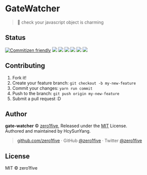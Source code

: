 # GateWatcher

> 🍓 check your javascript object is charming

## Status

[![Commitizen friendly](https://img.shields.io/badge/commitizen-friendly-brightgreen.svg)](http://commitizen.github.io/cz-cli/)
[![](https://img.shields.io/circleci/project/github/zero1five/gate-watcher.svg)](https://circleci.com/gh/zero1five/gate-watcher/tree/master)
[![](https://img.shields.io/npm/v/gate-watcher.svg)](https://www.npmjs.com/package/gate-watcher)
[![](https://img.shields.io/npm/dm/gate-watcher.svg)](https://www.npmjs.com/package/gate-watcher)
[![](https://img.shields.io/npm/l/gate-watcher.svg)](https://www.npmjs.com/package/gate-watcher)
[![](https://img.shields.io/badge/support%20me-donate-ff00ff.svg)](https://www.patreon.com/zero1five)
[![](https://img.shields.io/badge/code_style-prettier-ff69b4.svg)](https://github.com/prettier/prettier)

## Contributing

1. Fork it!
2. Create your feature branch: `git checkout -b my-new-feature`
3. Commit your changes: `yarn run commit`
4. Push to the branch: `git push origin my-new-feature`
5. Submit a pull request :D

## Author

**gate-watcher** © [zero1five](https://github.com/zero1five), Released under the [MIT](./LICENSE) License.<br>
Authored and maintained by HcySunYang.

> [github.com/zero1five](https://github.com/zero1five) · GitHub [@zero1five](https://github.com/zero1five) · Twitter [@zero1five](https://twitter.com/zero1five)

## License

MIT &copy; zero1five
